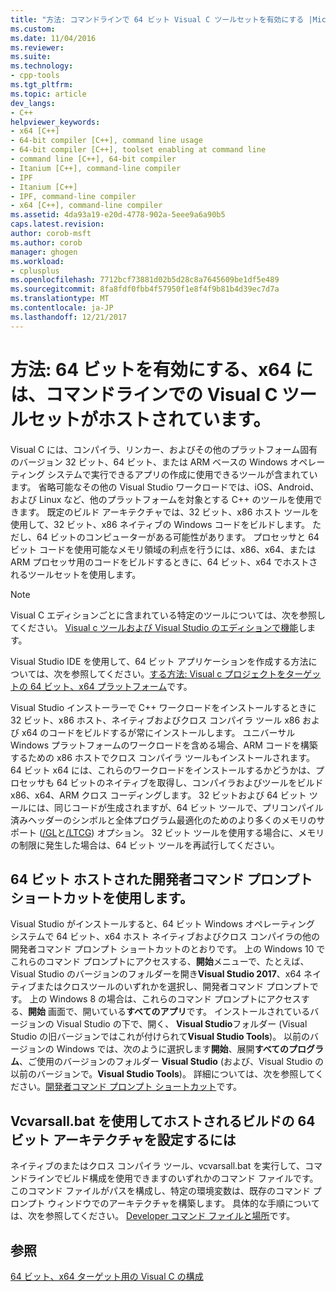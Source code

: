 ```yaml
---
title: "方法: コマンドラインで 64 ビット Visual C ツールセットを有効にする |Microsoft ドキュメント"
ms.custom: 
ms.date: 11/04/2016
ms.reviewer: 
ms.suite: 
ms.technology:
- cpp-tools
ms.tgt_pltfrm: 
ms.topic: article
dev_langs:
- C++
helpviewer_keywords:
- x64 [C++]
- 64-bit compiler [C++], command line usage
- 64-bit compiler [C++], toolset enabling at command line
- command line [C++], 64-bit compiler
- Itanium [C++], command-line compiler
- IPF
- Itanium [C++]
- IPF, command-line compiler
- x64 [C++], command-line compiler
ms.assetid: 4da93a19-e20d-4778-902a-5eee9a6a90b5
caps.latest.revision: 
author: corob-msft
ms.author: corob
manager: ghogen
ms.workload:
- cplusplus
ms.openlocfilehash: 7712bcf73881d02b5d28c8a7645609be1df5e489
ms.sourcegitcommit: 8fa8fdf0fbb4f57950f1e8f4f9b81b4d39ec7d7a
ms.translationtype: MT
ms.contentlocale: ja-JP
ms.lasthandoff: 12/21/2017
---
```

# <a name="how-to-enable-a-64-bit-x64-hosted-visual-c-toolset-on-the-command-line"></a>方法: 64 ビットを有効にする、x64 には、コマンドラインでの Visual C ツールセットがホストされています。

Visual C には、コンパイラ、リンカー、およびその他のプラットフォーム固有のバージョン 32 ビット、64 ビット、または ARM ベースの Windows オペレーティング システムで実行できるアプリの作成に使用できるツールが含まれています。 省略可能なその他の Visual Studio ワークロードでは、iOS、Android、および Linux など、他のプラットフォームを対象とする C++ のツールを使用できます。 既定のビルド アーキテクチャでは、32 ビット、x86 ホスト ツールを使用して、32 ビット、x86 ネイティブの Windows コードをビルドします。 ただし、64 ビットのコンピューターがある可能性があります。 プロセッサと 64 ビット コードを使用可能なメモリ領域の利点を行うには、x86、x64、または ARM プロセッサ用のコードをビルドするときに、64 ビット、x64 でホストされるツールセットを使用します。
  
> [!NOTE]
>  Visual C エディションごとに含まれている特定のツールについては、次を参照してください。 [Visual c ツールおよび Visual Studio のエディションで機能](../ide/visual-cpp-tools-and-features-in-visual-studio-editions.md)します。  
>   
>  Visual Studio IDE を使用して、64 ビット アプリケーションを作成する方法については、次を参照してください。[する方法: Visual c プロジェクトをターゲットの 64 ビット、x64 プラットフォーム](../build/how-to-configure-visual-cpp-projects-to-target-64-bit-platforms.md)です。  
  
Visual Studio インストーラーで C++ ワークロードをインストールするときに 32 ビット、x86 ホスト、ネイティブおよびクロス コンパイラ ツール x86 および x64 のコードをビルドするが常にインストールします。 ユニバーサル Windows プラットフォームのワークロードを含める場合、ARM コードを構築するための x86 ホストでクロス コンパイラ ツールもインストールされます。 64 ビット x64 には、これらのワークロードをインストールするかどうかは、プロセッサも 64 ビットのネイティブを取得し、コンパイラおよびツールをビルド x86、x64、ARM クロス コーディングします。 32 ビットおよび 64 ビット ツールには、同じコードが生成されますが、64 ビット ツールで、プリコンパイル済みヘッダーのシンボルと全体プログラム最適化のためのより多くのメモリのサポート ([/GL](../build/reference/gl-whole-program-optimization.md)と[/LTCG](../build/reference/ltcg-link-time-code-generation.md)) オプション。 32 ビット ツールを使用する場合に、メモリの制限に発生した場合は、64 ビット ツールを再試行してください。  

## <a name="use-a-64-bit-hosted-developer-command-prompt-shortcut"></a>64 ビット ホストされた開発者コマンド プロンプト ショートカットを使用します。
  
Visual Studio がインストールすると、64 ビット Windows オペレーティング システムで 64 ビット、x64 ホスト ネイティブおよびクロス コンパイラの他の開発者コマンド プロンプト ショートカットのとおりです。 上の Windows 10 でこれらのコマンド プロンプトにアクセスする、**開始**メニューで、たとえば、Visual Studio のバージョンのフォルダーを開き**Visual Studio 2017**、x64 ネイティブまたはクロスツールのいずれかを選択し、開発者コマンド プロンプトです。 上の Windows 8 の場合は、これらのコマンド プロンプトにアクセスする、**開始** 画面で、開いている**すべてのアプリ**です。 インストールされているバージョンの Visual Studio の下で、開く、 **Visual Studio**フォルダー (Visual Studio の旧バージョンではこれが付けられて**Visual Studio Tools**)。 以前のバージョンの Windows では、次のように選択します**開始**、展開**すべてのプログラム**、ご使用のバージョンのフォルダー **Visual Studio** (および、Visual Studio の以前のバージョンで。**Visual Studio Tools**)。 詳細については、次を参照してください。[開発者コマンド プロンプト ショートカット](../build/building-on-the-command-line.md#developer_command_prompt_shortcuts)です。  
  
## <a name="use-vcvarsallbat-to-set-a-64-bit-hosted-build-architecture"></a>Vcvarsall.bat を使用してホストされるビルドの 64 ビット アーキテクチャを設定するには
  
ネイティブのまたはクロス コンパイラ ツール、vcvarsall.bat を実行して、コマンドラインでビルド構成を使用できますのいずれかのコマンド ファイルです。 このコマンド ファイルがパスを構成し、特定の環境変数は、既存のコマンド プロンプト ウィンドウでのアーキテクチャを構築します。 具体的な手順については、次を参照してください。 [Developer コマンド ファイルと場所](../build/building-on-the-command-line.md#developer_command_files)です。  
  
## <a name="see-also"></a>参照  

[64 ビット、x64 ターゲット用の Visual C の構成](../build/configuring-programs-for-64-bit-visual-cpp.md)